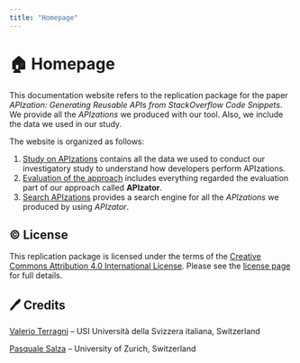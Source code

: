 ```yaml
---
title: "Homepage"
---
```


# 🏠 Homepage

This documentation website refers to the replication package for the paper *APIzation: Generating Reusable APIs from StackOverflow Code Snippets*.
We provide all the *APIzations* we produced with our tool.
Also, we include the data we used in our study.

The website is organized as follows:

1. [Study on APIzations](apizations) contains all the data we used to conduct our investigatory study to understand how developers perform APIzations.
2. [Evaluation of the approach](evaluation) includes everything regarded the evaluation part of our approach called **APIzator**.
3. [Search APIzations](search) provides a search engine for all the *APIzations* we produced by using *APIzator*.

## ©️ License

This replication package is licensed under the terms of the [Creative Commons Attribution 4.0 International License](http://creativecommons.org/licenses/by/4.0/).
Please see the [license page](license) for full details.

## 🖊️ Credits

[Valerio Terragni](mailto:valerio.terragni@usi.ch) – USI Università della Svizzera italiana, Switzerland

[Pasquale Salza](mailto:salza@ifi.uzh.ch) – University of Zurich, Switzerland
